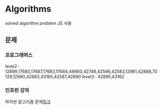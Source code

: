 # Algorithms
solved algorithm problem
JS 사용

## 문제

### 프로그래머스
level2 : 12899,17680,17687,17683,17684,49993,42746,42586,42583,12981,42888,70129,12980,42883,43165,42587,42890
level3 : 42895,43162

### 인프런 강의
파이썬 알고리즘 문제[링크](https://www.inflearn.com/course/%ED%8C%8C%EC%9D%B4%EC%8D%AC-%EC%95%8C%EA%B3%A0%EB%A6%AC%EC%A6%98-%EB%AC%B8%EC%A0%9C%ED%92%80%EC%9D%B4-%EC%BD%94%EB%94%A9%ED%85%8C%EC%8A%A4%ED%8A%B8/dashboard)
